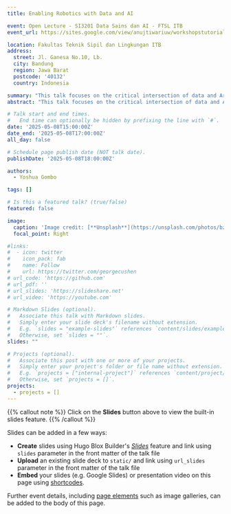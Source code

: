 ```yaml
---
title: Enabling Robotics with Data and AI

event: Open Lecture - SI3201 Data Sains dan AI - FTSL ITB 
event_url: https://sites.google.com/view/anujtiwariuw/workshopstutorials/aim-2023-workshop

location: Fakultas Teknik Sipil dan Lingkungan ITB
address:
  street: Jl. Ganesa No.10, Lb.
  city: Bandung
  region: Jawa Barat
  postcode: '40132'
  country: Indonesia

summary: "This talk focuses on the critical intersection of data and Artificial Intelligence (AI) for addressing one of robotics' core challenges that is accurately modeling complex robot dynamics."
abstract: "This talk focuses on the critical intersection of data and Artificial Intelligence (AI) for addressing one of robotics' core challenges: accurately modeling complex robot dynamics. Traditional analytical modeling often struggles with real-world complexities like friction, backlash, environmental interaction, and inherent nonlinearities, leading to significant discrepancies between theoretical predictions and actual robot behavior. We will explore how data-driven AI methodologies, including machine learning and deep learning, are transforming our ability to learn and represent these intricate dynamics directly from observed operational data. The discussion will cover techniques for data acquisition, intelligent feature extraction, and the development of robust, adaptive models that capture nuances otherwise intractable through first-principles approaches. Emphasis will be placed on how these learned dynamic models enhance control performance, enable more precise simulations, and facilitate advanced capabilities like predictive maintenance and safer human-robot interaction. We will also address the challenges of model generalization, computational efficiency for real-time applications, and the need for explainable AI in safety-critical robotic systems."

# Talk start and end times.
#   End time can optionally be hidden by prefixing the line with `#`.
date: '2025-05-08T15:00:00Z'
date_end: '2025-05-08T17:00:00Z'
all_day: false

# Schedule page publish date (NOT talk date).
publishDate: '2025-05-08T18:00:00Z'

authors:
  - Yoshua Gombo

tags: []

# Is this a featured talk? (true/false)
featured: false

image:
  caption: 'Image credit: [**Unsplash**](https://unsplash.com/photos/bzdhc5b3Bxs)'
  focal_point: Right

#links:
#  - icon: twitter
#    icon_pack: fab
#    name: Follow
#    url: https://twitter.com/georgecushen
# url_code: 'https://github.com'
# url_pdf: ''
# url_slides: 'https://slideshare.net'
# url_video: 'https://youtube.com'

# Markdown Slides (optional).
#   Associate this talk with Markdown slides.
#   Simply enter your slide deck's filename without extension.
#   E.g. `slides = "example-slides"` references `content/slides/example-slides.md`.
#   Otherwise, set `slides = ""`.
slides: ""

# Projects (optional).
#   Associate this post with one or more of your projects.
#   Simply enter your project's folder or file name without extension.
#   E.g. `projects = ["internal-project"]` references `content/project/deep-learning/index.md`.
#   Otherwise, set `projects = []`.
projects:
  - projects = []
---
```


{{% callout note %}}
Click on the **Slides** button above to view the built-in slides feature.
{{% /callout %}}

Slides can be added in a few ways:

- **Create** slides using Hugo Blox Builder's [_Slides_](https://docs.hugoblox.com/reference/content-types/) feature and link using `slides` parameter in the front matter of the talk file
- **Upload** an existing slide deck to `static/` and link using `url_slides` parameter in the front matter of the talk file
- **Embed** your slides (e.g. Google Slides) or presentation video on this page using [shortcodes](https://docs.hugoblox.com/reference/markdown/).

Further event details, including [page elements](https://docs.hugoblox.com/reference/markdown/) such as image galleries, can be added to the body of this page.
